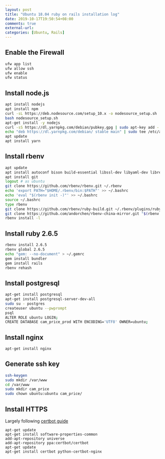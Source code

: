 ```yaml
---
layout: post
title: "Ubuntu 18.04 ruby on rails installation log"
date: 2019-10-17T19:50:54+08:00
comments: true
external-url:
categories: [Ubuntu, Rails]
---
```


## Enable the Firewall

```bash
ufw app list
ufw allow ssh
ufw enable
ufw status
```

## Install node.js

```bash
apt install nodejs
apt install npm
curl -sL https://deb.nodesource.com/setup_10.x -o nodesource_setup.sh
bash nodesource_setup.sh
apt-get install -y nodejs
curl -sS https://dl.yarnpkg.com/debian/pubkey.gpg | sudo apt-key add -
echo "deb https://dl.yarnpkg.com/debian/ stable main" | sudo tee /etc/apt/sources.list.d/yarn.list
apt update
apt install yarn
```

## Install rbenv

```bash
apt update
apt install autoconf bison build-essential libssl-dev libyaml-dev libreadline6-dev zlib1g-dev libncurses5-dev libffi-dev libgdbm5 libgdbm-dev
apt install git
logout # as ubuntu
git clone https://github.com/rbenv/rbenv.git ~/.rbenv
echo 'export PATH="$HOME/.rbenv/bin:$PATH"' >> ~/.bashrc
echo 'eval "$(rbenv init -)"' >> ~/.bashrc
source ~/.bashrc
type rbenv
git clone https://github.com/rbenv/ruby-build.git ~/.rbenv/plugins/ruby-build
git clone https://github.com/andorchen/rbenv-china-mirror.git "$(rbenv root)"/plugins/rbenv-china-mirror
rbenv install -l
```

## Install ruby 2.6.5

```bash
rbenv install 2.6.5
rbenv global 2.6.5
echo "gem: --no-document" > ~/.gemrc
gem install bundler
gem install rails
rbenv rehash
```

## Install postgresql

```bash
apt-get install postgresql
apt-get install postgresql-server-dev-all
sudo su - postgres
createuser ubuntu --pwprompt
psql
ALTER ROLE ubuntu LOGIN;
CREATE DATABASE cam_price_prod WITH ENCODING='UTF8' OWNER=ubuntu;
```

## Install nginx

```bash
apt-get install nginx
```

## Generate ssh key

```bash
ssh-keygen
sudo mkdir /var/www
cd /var/www
sudo mkdir cam_price
sudo chown ubuntu:ubuntu cam_price/
```


## Install HTTPS

Largely following [certbot guide](https://certbot.eff.org/lets-encrypt/ubuntubionic-nginx)

```
apt-get update
apt-get install software-properties-common
add-apt-repository universe
add-apt-repository ppa:certbot/certbot
apt-get update
apt-get install certbot python-certbot-nginx
```
